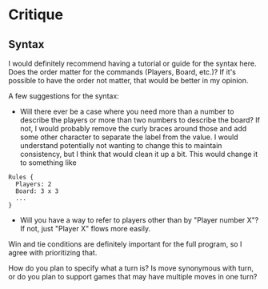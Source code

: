 # Critique

## Syntax
I would definitely recommend having a tutorial or guide for the syntax here.
Does the order matter for the commands (Players, Board, etc.)? If it's possible
to have the order not matter, that would be better in my opinion.

A few suggestions for the syntax:
* Will there ever be a case where you need more than a number to describe the players or more than two numbers to describe the board? If not, I would probably remove the curly braces around those and add some other character to separate the label from the value. I would understand potentially not wanting to change this to maintain consistency, but I think that would clean it up a bit. This would change it to something like

```
Rules {
  Players: 2
  Board: 3 x 3
  ...
}
```
* Will you have a way to refer to players other than by "Player number X"? If not, just "Player X" flows more easily. 

Win and tie conditions are definitely important for the full program, so I agree
with prioritizing that.

How do you plan to specify what a turn is? Is move synonymous with turn, or do you
plan to support games that may have multiple moves in one turn?

